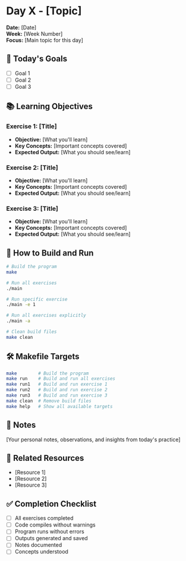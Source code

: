 # Day X - [Topic]

**Date:** [Date]  
**Week:** [Week Number]  
**Focus:** [Main topic for this day]

## 🎯 Today's Goals

- [ ] Goal 1
- [ ] Goal 2  
- [ ] Goal 3

## 📚 Learning Objectives

### Exercise 1: [Title]
- **Objective:** [What you'll learn]
- **Key Concepts:** [Important concepts covered]
- **Expected Output:** [What you should see/learn]

### Exercise 2: [Title]
- **Objective:** [What you'll learn]
- **Key Concepts:** [Important concepts covered]
- **Expected Output:** [What you should see/learn]

### Exercise 3: [Title]
- **Objective:** [What you'll learn]
- **Key Concepts:** [Important concepts covered]
- **Expected Output:** [What you should see/learn]

## 🚀 How to Build and Run

```bash
# Build the program
make

# Run all exercises
./main

# Run specific exercise
./main -e 1

# Run all exercises explicitly
./main -a

# Clean build files
make clean
```

## 🛠️ Makefile Targets

```bash
make        # Build the program
make run    # Build and run all exercises
make run1   # Build and run exercise 1
make run2   # Build and run exercise 2
make run3   # Build and run exercise 3
make clean  # Remove build files
make help   # Show all available targets
```

## 📝 Notes

[Your personal notes, observations, and insights from today's practice]

## 🔗 Related Resources

- [Resource 1]
- [Resource 2]
- [Resource 3]

## ✅ Completion Checklist

- [ ] All exercises completed
- [ ] Code compiles without warnings
- [ ] Program runs without errors
- [ ] Outputs generated and saved
- [ ] Notes documented
- [ ] Concepts understood

